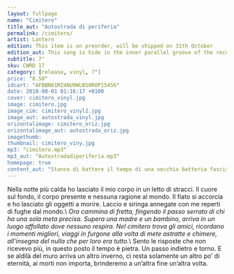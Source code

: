 ```yaml
---
layout: fullpage
name: "Cimitero"
title_aut: "Autostrada di periferia"
permalink: /cimitero/
artist: Lantern
edition: This item is on preorder, will be shipped on 31th October
edition_aut: This song is hide in the inner parallel groove of the record
subtitle: 7"
sku: CWRD 17
category: [release, vinyl, 7"]
price: "8.50"
idcart: "AFBBN61MZ4NU9WLBS0ROP15456"
date: 2018-08-01 01:16:17 +0100
cover: cimitero_vinyl.jpg
image: cimitero.jpg
image_cim: cimitero_vinyl2.jpg
image_aut: autostrada_vinyl.jpg
orizontalimage: cimitero_oriz.jpg
orizontalimage_aut: autostrada_oriz.jpg
imagethumb:
thumbnail: cimitero_viny.jpg
mp3: "cimitero.mp3"
mp3_aut: "Autostradadiperiferia.mp3"
homepage: true
content_aut: "Stanco di battere il tempo di una vecchia batteria fascista, dietro le barricate di una piazza, barricate di bidoni e di Fiat. Era vero che pensava alla strada nel modo di Keruack: un lungo tapis roulan, un flusso di coscienza; una meravigliosa linea ondulata che si increspa sui singhiozzi psichici del suo giovane pensiero. Senza nulla togliere alla piazza la sua dimensione era la strada, una strada che continua al di là del centro urbano e al di là di quella nuovissima Autostrada del Sole che scintillava oggi in Italia come un idolo di cemento e catrame e oro, posto in fondo ad una periferia. Periferia d’Europa con le sue narrazioni di povertà e superstizione, col suo esercito illegale di rossa esasperazione, col suo esercito legale nero e anglofilo, col suo Sud e la sua Magia, coi suoi miti morti appesi in piazza… La piazza è la dimensione di questo Paese, paesone del mondo e carnevale insopportabile."
---
```


Nella notte più calda ho lasciato il mio corpo in un letto di stracci. Il cuore sul fondo, il corpo presente e nessuna ragione al mondo. Il fiato si accorcia e ho lasciato gli oggetti a morire. Laccio e siringa annegate con me reperti di fughe dal mondo.\\
*Ora cammina di fretta, fingendo il passo serrato di chi ha una sola meta precisa. Supera una madre e un bambino, arriva in un luogo affollato dove nessuno respira. Nel cimitero trova gli amici, ricordano i momenti migliori, viaggi in furgone alla volta di mete astratte e chimere, all’insegna del nulla che per loro era tutto.*\\
Sento le risposte che non ricevevo più, in questo posto il tempo è pietra. Un passo indietro e torno. E se aldilà del muro arriva un altro inverno, ci resta solamente un altro po’ di eternità, ai morti non importa, brinderemo a un’altra fine un’altra volta.
